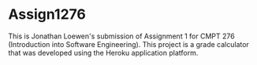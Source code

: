 # Assign1276

This is Jonathan Loewen's submission of Assignment 1 for CMPT 276 (Introduction into Software Engineering).
This project is a grade calculator that was developed using the Heroku application platform.
